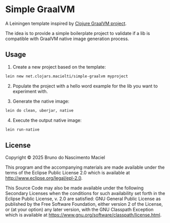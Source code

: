 # Simple GraalVM

A Leiningen template inspired by [Clojure GraalVM project](https://github.com/clj-easy/graalvm-clojure).

The idea is to provide a simple boilerplate project to validate if a lib is compatible with GraalVM native image
generation process.

## Usage

1. Create a new project based on the template:

``` bash 
lein new net.clojars.macielti/simple-graalvm myproject
```

2. Populate the project with a hello word example for the lib you want to experiment with.

3. Generate the native image:

``` bash 
lein do clean, uberjar, native
```

4. Execute the output native image:

``` bash 
lein run-native
```

## License

Copyright © 2025 Bruno do Nascimento Maciel

This program and the accompanying materials are made available under the
terms of the Eclipse Public License 2.0 which is available at
http://www.eclipse.org/legal/epl-2.0.

This Source Code may also be made available under the following Secondary
Licenses when the conditions for such availability set forth in the Eclipse
Public License, v. 2.0 are satisfied: GNU General Public License as published by
the Free Software Foundation, either version 2 of the License, or (at your
option) any later version, with the GNU Classpath Exception which is available
at https://www.gnu.org/software/classpath/license.html.
